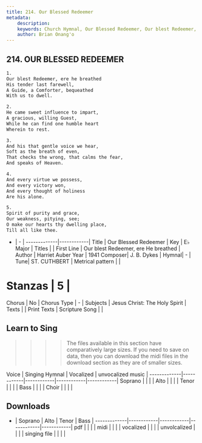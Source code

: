 ```yaml
---
title: 214. Our Blessed Redeemer
metadata:
    description: 
    keywords: Church Hymnal, Our Blessed Redeemer, Our blest Redeemer, ere He breathed, 
    author: Brian Onang'o
---
```



## 214. OUR BLESSED REDEEMER

```txt
1.
Our blest Redeemer, ere he breathed 
His tender last farewell, 
A Guide, a Comforter, bequeathed 
With us to dwell. 

2.
He came sweet influence to impart, 
A gracious, willing Guest, 
While he can find one humble heart 
Wherein to rest. 

3.
And his that gentle voice we hear, 
Soft as the breath of even, 
That checks the wrong, that calms the fear, 
And speaks of Heaven. 

4.
And every virtue we possess, 
And every victory won, 
And every thought of holiness 
Are his alone. 

5.
Spirit of purity and grace, 
Our weakness, pitying, see; 
O make our hearts thy dwelling place, 
Till all like thee.

```

- |   -  |
-------------|------------|
Title | Our Blessed Redeemer |
Key | E♭ Major |
Titles |  |
First Line | Our blest Redeemer, ere He breathed |
Author | Harriet Auber
Year | 1941
Composer| J. B. Dykes |
Hymnal|  - |
Tune| ST. CUTHBERT |
Metrical pattern | |
# Stanzas | 5 |
Chorus | No |
Chorus Type | - |
Subjects | Jesus Christ: The Holy Spirit |
Texts |  |
Print Texts | 
Scripture Song |  |
  
## Learn to Sing

>>>> The files available in this section have comparatively large sizes. If you need to save on data, then you can download the midi files in the download section as they are of smaller sizes.

Voice |  Singing Hymnal | Vocalized | unvocalized music |
-------------|------------|------------|------------|------------|
Soprano | | | |
Alto | | | |
Tenor | | | |
Bass | | | |
Choir | | | |

## Downloads

- |  Soprano | Alto | Tenor | Bass |
-------------|------------|------------|------------|------------|
pdf | | | |
midi | | | |
vocalized | | | |
unvolcalized | | | |
singing file | | | |
  